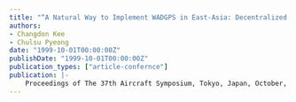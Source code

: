 ```yaml
---
title: "“A Natural Way to Implement WADGPS in East-Asia: Decentralized WADGPS”"
authors:
- Changdon Kee
- Chulsu Pyeong
date: "1999-10-01T00:00:00Z"
publishDate: "1999-10-01T00:00:00Z"
publication_types: ["article-confernce"]
publication: |-
    Proceedings of The 37th Aircraft Symposium, Tokyo, Japan, October, 1999, pp. 633-637
---
```

